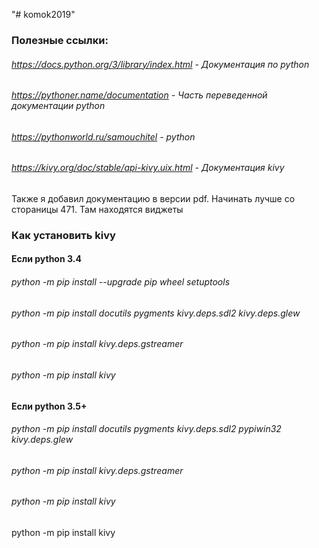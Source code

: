 "# komok2019" 
### Полезные ссылки:
###### https://docs.python.org/3/library/index.html - Документация по python
###### https://pythoner.name/documentation - Часть переведенной документации python
###### https://pythonworld.ru/samouchitel - python 
###### https://kivy.org/doc/stable/api-kivy.uix.html - Документация kivy
<P> Также я добавил документацию в версии pdf. Начинать лучше со стораницы 471.
Там находятся виджеты </p>

### Как установить kivy 
#### Если python 3.4
###### python -m pip install --upgrade pip wheel setuptools
###### python -m pip install docutils pygments kivy.deps.sdl2 kivy.deps.glew
###### python -m pip install kivy.deps.gstreamer
###### python -m pip install kivy
#### Если python 3.5+
###### python -m pip install docutils pygments kivy.deps.sdl2 pypiwin32 kivy.deps.glew
###### python -m pip install kivy.deps.gstreamer
###### python -m pip install kivy
python -m pip install kivy
